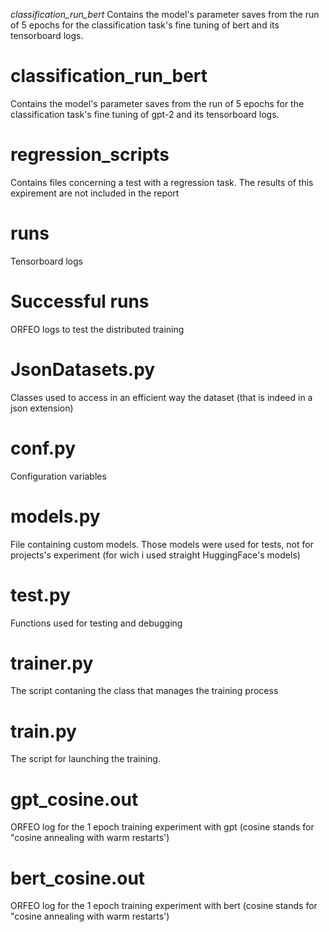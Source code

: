 *classification_run_bert*
Contains the model's parameter saves from the run of 5 epochs for the classification task's fine tuning of bert and its tensorboard logs.
# classification_run_bert
Contains the model's parameter saves from the run of 5 epochs for the classification task's fine tuning of gpt-2 and its tensorboard logs.
# regression_scripts
Contains files concerning a test with a regression task. The results of this expirement are not included in the report
# runs
Tensorboard logs
# Successful runs
ORFEO logs to test the distributed training
# JsonDatasets.py
Classes used to access in an efficient way the dataset (that is indeed in a json extension)
# conf.py
Configuration variables
# models.py
File containing custom models. Those models were used for tests, not for projects's experiment (for wich i used straight HuggingFace's models)
# test.py
Functions used for testing and debugging
# trainer.py
The script contaning the class that manages the training process
# train.py
The script for launching the training.
# gpt_cosine.out
ORFEO log for the 1 epoch training experiment with gpt (cosine stands for "cosine annealing with warm restarts')
# bert_cosine.out
ORFEO log for the 1 epoch training experiment with bert (cosine stands for "cosine annealing with warm restarts')
